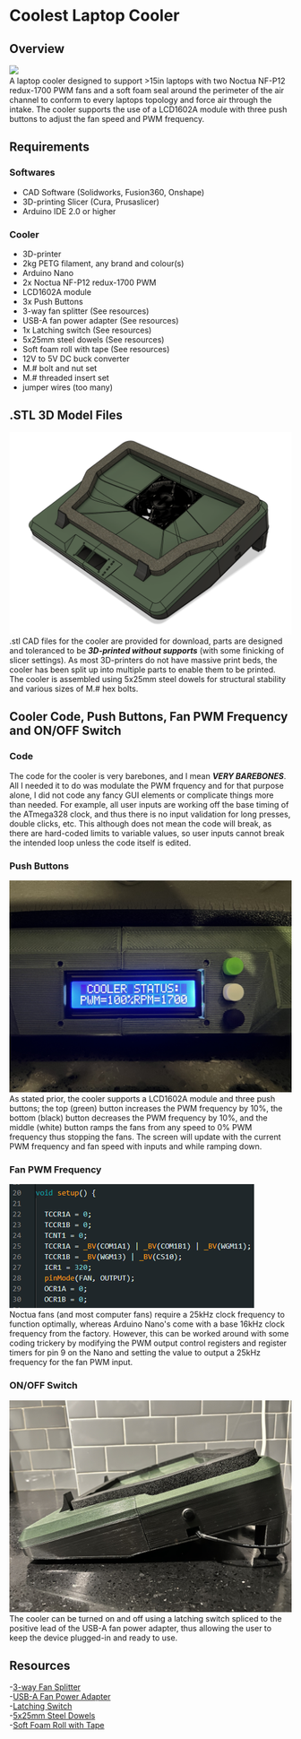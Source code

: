 # Coolest Laptop Cooler
## Overview
![](/images/cooler3.jpg)  
A laptop cooler designed to support >15in laptops with two Noctua NF-P12 redux-1700 PWM fans and a soft foam seal around the perimeter of the air channel to conform to every laptops topology and force air through the intake. The cooler supports the use of a LCD1602A module with three push buttons to adjust the fan speed and PWM frequency.

## Requirements
### Softwares
- CAD Software (Solidworks, Fusion360, Onshape)
- 3D-printing Slicer (Cura, Prusaslicer)
- Arduino IDE 2.0 or higher
### Cooler
- 3D-printer
- 2kg PETG filament, any brand and colour(s)
- Arduino Nano
- 2x Noctua NF-P12 redux-1700 PWM
- LCD1602A module
- 3x Push Buttons
- 3-way fan splitter (See resources)
- USB-A fan power adapter (See resources)
- 1x Latching switch (See resources)
- 5x25mm steel dowels (See resources)
- Soft foam roll with tape (See resources)
- 12V to 5V DC buck converter
- M.# bolt and nut set
- M.# threaded insert set
- jumper wires (too many)

## .STL 3D Model Files
![](/images/cooler_iso.png)  
.stl CAD files for the cooler are provided for download, parts are designed and toleranced to be **_3D-printed without supports_** (with some finicking of slicer settings). As most 3D-printers do not have massive print beds, the cooler has been split up into multiple parts to enable them to be printed. The cooler is assembled using 5x25mm steel dowels for structural stability and various sizes of M.# hex bolts.

## Cooler Code, Push Buttons, Fan PWM Frequency and ON/OFF Switch
### Code
The code for the cooler is very barebones, and I mean **_VERY BAREBONES_**. All I needed it to do was modulate the PWM frquency and for that purpose alone, I did not code any fancy GUI elements or complicate things more than needed. For example, all user inputs are working off the base timing of the ATmega328 clock, and thus there is no input validation for long presses, double clicks, etc. This although does not mean the code will break, as there are hard-coded limits to variable values, so user inputs cannot break the intended loop unless the code itself is edited.
### Push Buttons
![](/images/cooler4.jpg)  
As stated prior, the cooler supports a LCD1602A module and three push buttons; the top (green) button increases the PWM frequency by 10%, the bottom (black) button decreases the PWM frequency by 10%, and the middle (white) button ramps the fans from any speed to 0% PWM frequency thus stopping the fans. The screen will update with the current PWM frequency and fan speed with inputs and while ramping down.
### Fan PWM Frequency
![](/images/25kHz_PWM_logic.png)  
Noctua fans (and most computer fans) require a 25kHz clock frequency to function optimally, whereas Arduino Nano's come with a base 16kHz clock frequency from the factory. However, this can be worked around with some coding trickery by modifying the PWM output control registers and register timers for pin 9 on the Nano and setting the value to output a 25kHz frequency for the fan PWM input.
### ON/OFF Switch
![](/images/cooler5.jpg)  
The cooler can be turned on and off using a latching switch spliced to the positive lead of the USB-A fan power adapter, thus allowing the user to keep the device plugged-in and ready to use.

## Resources
-[3-way Fan Splitter](https://www.amazon.ca/dp/B0DJPBXZ89?ref=ppx_yo2ov_dt_b_fed_asin_title)  
-[USB-A Fan Power Adapter](https://www.amazon.ca/dp/B0BY43DZ11?ref=ppx_yo2ov_dt_b_fed_asin_title)  
-[Latching Switch](https://www.amazon.ca/dp/B0DJ46XRP6?ref=ppx_yo2ov_dt_b_fed_asin_title&th=1)  
-[5x25mm Steel Dowels](https://www.amazon.ca/dp/B07F3TWSBY?ref=ppx_yo2ov_dt_b_fed_asin_title)  
-[Soft Foam Roll with Tape](https://www.amazon.ca/dp/B0B193G1WC?ref=ppx_yo2ov_dt_b_fed_asin_title&th=1)  


